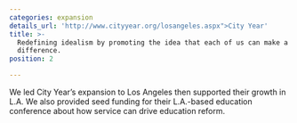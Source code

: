 ```yaml
---
categories: expansion
details_url: 'http://www.cityyear.org/losangeles.aspx">City Year'
title: >-
  Redefining idealism by promoting the idea that each of us can make a
  difference.
position: 2

---
```


We led City Year&rsquo;s expansion to Los Angeles then supported their growth in L.A. We also provided seed funding for their L.A.-based education conference about how service can drive education reform.
